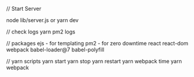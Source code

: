// Start Server

node lib/server.js
or 
yarn dev

// check logs
yarn pm2 logs

// packages
ejs - for templating
pm2 - for zero downtime
react
react-dom
webpack
babel-loader@7
babel-polyfill

// yarn scripts
yarn start
yarn stop
yarn restart
yarn webpack
time yarn webpack

